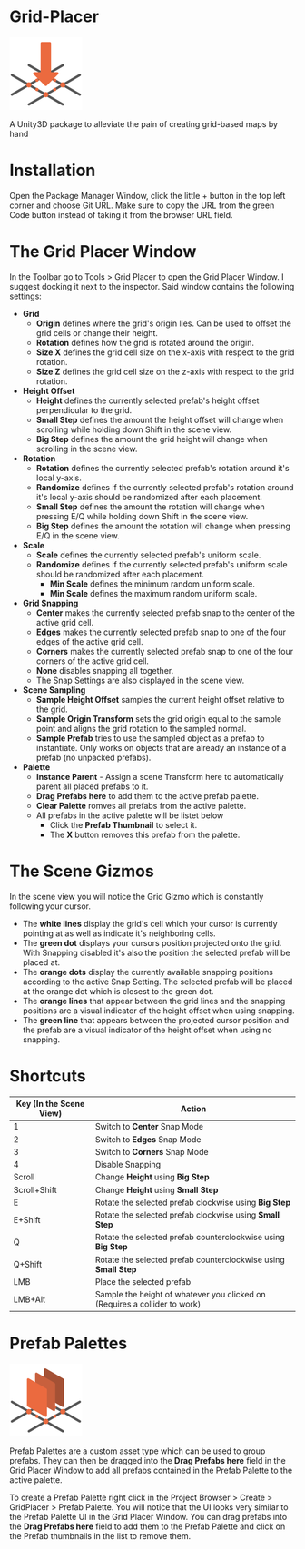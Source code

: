 # Grid-Placer
![Grid Placer Logo](/Resources/Icon_LightMode.png)

A Unity3D package to alleviate the pain of creating grid-based maps by hand

# Installation
Open the Package Manager Window, click the little + button in the top left corner and choose Git URL.
Make sure to copy the URL from the green Code button instead of taking it from the browser URL field.

# The Grid Placer Window
In the Toolbar go to Tools > Grid Placer to open the Grid Placer Window. I suggest docking it next to the inspector.
Said window contains the following settings:
* **Grid**
  * **Origin** defines where the grid's origin lies. Can be used to offset the grid cells or change their height.
  * **Rotation** defines how the grid is rotated around the origin.
  * **Size X** defines the grid cell size on the x-axis with respect to the grid rotation.
  * **Size Z** defines the grid cell size on the z-axis with respect to the grid rotation.
* **Height Offset**
  * **Height** defines the currently selected prefab's height offset perpendicular to the grid.
  * **Small Step** defines the amount the height offset will change when scrolling while holding down Shift in the scene view.
  * **Big Step** defines the amount the grid height will change when scrolling in the scene view.
* **Rotation**
  * **Rotation** defines the currently selected prefab's rotation around it's local y-axis.
  * **Randomize** defines if the currently selected prefab's rotation around it's local y-axis should be randomized after each placement.
  * **Small Step** defines the amount the rotation will change when pressing E/Q while holding down Shift in the scene view.
  * **Big Step** defines the amount the rotation will change when pressing E/Q in the scene view.
* **Scale**
  * **Scale** defines the currently selected prefab's uniform scale.
  * **Randomize** defines if the currently selected prefab's uniform scale should be randomized after each placement.
    * **Min Scale** defines the minimum random uniform scale.
    * **Min Scale** defines the maximum random uniform scale.
* **Grid Snapping**
  * **Center** makes the currently selected prefab snap to the center of the active grid cell.
  * **Edges** makes the currently selected prefab snap to one of the four edges of the active grid cell.
  * **Corners** makes the currently selected prefab snap to one of the four corners of the active grid cell.
  * **None** disables snapping all together.
  * The Snap Settings are also displayed in the scene view.
* **Scene Sampling**
  * **Sample Height Offset** samples the current height offset relative to the grid.
  * **Sample Origin Transform** sets the grid origin equal to the sample point and aligns the grid rotation to the sampled normal.
  * **Sample Prefab** tries to use the sampled object as a prefab to instantiate. Only works on objects that are already an instance of a prefab (no unpacked prefabs).
* **Palette**
  * **Instance Parent** - Assign a scene Transform here to automatically parent all placed prefabs to it.
  * **Drag Prefabs here** to add them to the active prefab palette.
  * **Clear Palette** romves all prefabs from the active palette.
  * All prefabs in the active palette will be listet below
    * Click the **Prefab Thumbnail** to select it.
    * The **X** button removes this prefab from the palette.

# The Scene Gizmos
In the scene view you will notice the Grid Gizmo which is constantly following your cursor.
* The **white lines** display the grid's cell which your cursor is currently pointing at as well as indicate it's neighboring cells.
* The **green dot** displays your cursors position projected onto the grid. With Snapping disabled it's also the position the selected prefab will be placed at.
* The **orange dots** display the currently available snapping positions according to the active Snap Setting. The selected prefab will be placed at the orange dot which is closest to the green dot.
* The **orange lines** that appear between the grid lines and the snapping positions are a visual indicator of the height offset when using snapping.
* The **green line** that appears between the projected cursor position and the prefab are a visual indicator of the height offset when using no snapping.

# Shortcuts
Key (In the Scene View) | Action
----|-------
1 | Switch to **Center** Snap Mode
2 | Switch to **Edges** Snap Mode
3 | Switch to **Corners** Snap Mode
4 | Disable Snapping
Scroll | Change **Height** using **Big Step**
Scroll+Shift | Change **Height** using **Small Step**
E | Rotate the selected prefab clockwise using **Big Step**
E+Shift | Rotate the selected prefab clockwise using **Small Step**
Q | Rotate the selected prefab counterclockwise using **Big Step**
Q+Shift | Rotate the selected prefab counterclockwise using **Small Step**
LMB | Place the selected prefab
LMB+Alt | Sample the height of whatever you clicked on (Requires a collider to work)

# Prefab Palettes
![Prefab Palette Icon](/Icons/PrefabPalette.png)

Prefab Palettes are a custom asset type which can be used to group prefabs. They can then be dragged into the **Drag Prefabs here** field in the Grid Placer Window to add all prefabs contained in the Prefab Palette to the active palette.

To create a Prefab Palette right click in the Project Browser > Create > GridPlacer > Prefab Palette.
You will notice that the UI looks very similar to the Prefab Palette UI in the Grid Placer Window.
You can drag prefabs into the **Drag Prefabs here** field to add them to the Prefab Palette and click on the Prefab thumbnails in the list to remove them.
